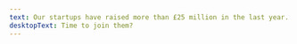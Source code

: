 ```yaml
---
text: Our startups have raised more than £25 million in the last year.
desktopText: Time to join them?
---
```

